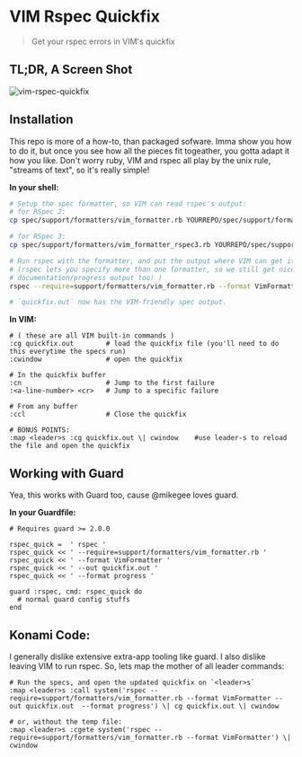 # VIM Rspec Quickfix
> Get your rspec errors in VIM's quickfix

## TL;DR, A Screen Shot
![vim-rspec-quickfix](https://raw.github.com/dapplebeforedawn/vim-rspec-quickfix/master/vim-rspec-quickfix.png)

## Installation
This repo is more of a how-to, than packaged sofware.  Imma show you how to do it, but once you see how all the pieces fit togeather, you gotta adapt it how you like.  Don't worry ruby, VIM and rspec all play by the unix rule, "streams of text", so it's really simple!

**In your shell:**
```bash
# Setup the spec formatter, so VIM can read rspec's output:
# for RSpec 2:
cp spec/support/formatters/vim_formatter.rb YOURREPO/spec/support/formatters/vim_formatter.rb

# for RSpec 3:
cp spec/support/formatters/vim_formatter_rspec3.rb YOURREPO/spec/support/formatters/vim_formatter.rb

# Run rspec with the formatter, and put the output where VIM can get it.
# (rspec lets you specify more than one formatter, so we still get nice
# documentation/progress output too! )
rspec --require=support/formatters/vim_formatter.rb --format VimFormatter --out quickfix.out  --format progress

# `quickfix.out` now has the VIM-friendly spec output.
```

**In VIM:**
```
# ( these are all VIM built-in commands )
:cg quickfix.out        # load the quickfix file (you'll need to do this everytime the specs run)
:cwindow                # open the quickfix

# In the quickfix buffer
:cn                     # Jump to the first failure
:<a-line-number> <cr>   # Jump to a specific failure

# From any buffer
:ccl                    # Close the quickfix

# BONUS POINTS:
:map <leader>s :cg quickfix.out \| cwindow    #use leader-s to reload the file and open the quickfix
```

## Working with Guard
Yea, this works with Guard too, cause @mikegee loves guard.

**In your Guardfile:**
```
# Requires guard >= 2.0.0

rspec_quick =  ' rspec '
rspec_quick << ' --require=support/formatters/vim_formatter.rb '
rspec_quick << ' --format VimFormatter '
rspec_quick << ' --out quickfix.out '
rspec_quick << ' --format progress '

guard :rspec, cmd: rspec_quick do
  # normal guard config stuffs
end
```

## Konami Code:
I generally dislike extensive extra-app tooling like guard.  I also dislike leaving VIM to run rspec.  So, lets map the mother of all leader commands:
```
# Run the specs, and open the updated quickfix on `<leader>s`
:map <leader>s :call system('rspec --require=support/formatters/vim_formatter.rb --format VimFormatter --out quickfix.out  --format progress') \| cg quickfix.out \| cwindow

# or, without the temp file:
:map <leader>s :cgete system('rspec --require=support/formatters/vim_formatter.rb --format VimFormatter') \| cwindow
```
